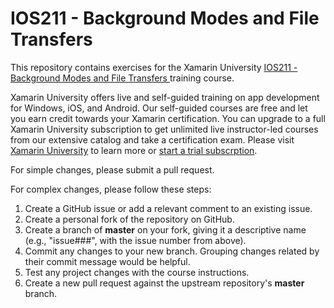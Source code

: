 # IOS211 - Background Modes and File Transfers 

This repository contains exercises for the Xamarin University [IOS211 - Background Modes and File Transfers ](http://university.xamarin.com/classes/#ios211-background-modes-and-file-transfers) training course.

Xamarin University offers live and self-guided training on app development for Windows, iOS, and Android. Our self-guided courses are free and let you earn credit towards your Xamarin certification. You can upgrade to a full Xamarin University subscription to get unlimited live instructor-led courses from our extensive catalog and take a certification exam. Please visit [Xamarin University](https://university.xamarin.com/) to learn more or [start a trial subscrption](https://www.xamarin.com/university#request-trial).

For simple changes, please submit a pull request.

For complex changes, please follow these steps:

1. Create a GitHub issue or add a relevant comment to an existing issue.
2. Create a personal fork of the repository on GitHub.
3. Create a branch of **master** on your fork, giving it a descriptive name (e.g., "issue###", with the issue number from above).
4. Commit any changes to your new branch. Grouping changes related by their commit message would be helpful.
5. Test any project changes with the course instructions.
6. Create a new pull request against the upstream repository's **master** branch.
